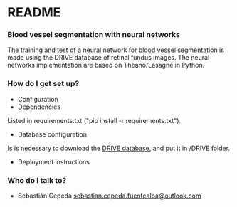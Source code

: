 # README #

### Blood vessel segmentation with neural networks

The training and test of a neural network for blood vessel segmentation is made using the DRIVE database of retinal fundus images. 
The neural networks implementation are based on Theano/Lasagne in Python. 

### How do I get set up? ###

* Configuration
* Dependencies

Listed in requirements.txt ("pip install -r requirements.txt"). 
* Database configuration

Is is necessary to download the [DRIVE database](http://www.isi.uu.nl/Research/Databases/DRIVE/download.php), and put it in /DRIVE folder. 
* Deployment instructions

### Who do I talk to? ###

* Sebastián Cepeda [sebastian.cepeda.fuentealba@outlook.com](sebastian.cepeda.fuentealba@outlook.com)